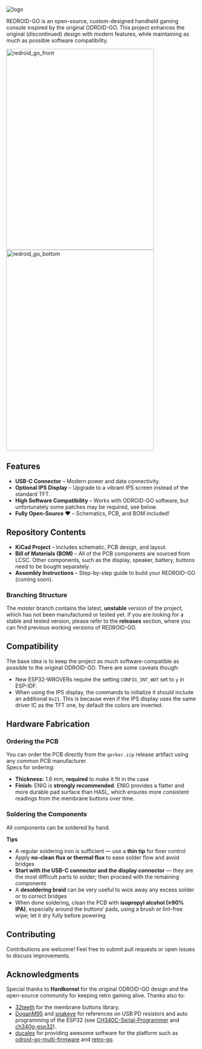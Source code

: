 
![logo](https://github.com/user-attachments/assets/940dbb1f-c628-4089-b30e-78433d526763)

REDROID-GO is an open-source, custom-designed handheld gaming console inspired by the original ODROID-GO. This project enhances the original (discontinued) design with modern features, while maintaining as much as possible software compatibility.

<img width="390" height="530" alt="redroid_go_front" src="https://github.com/user-attachments/assets/8ff2602d-4b23-446b-a254-f02d86409650" />
<img width="390" height="530" alt="redroid_go_bottom" src="https://github.com/user-attachments/assets/2bca3361-def3-498c-9aa0-8ef3de1df3ef" />




## Features
- **USB-C Connector** – Modern power and data connectivity.
- **Optional IPS Display** – Upgrade to a vibrant IPS screen instead of the standard TFT.
- **High Software Compatibility** – Works with ODROID-GO software, but unfortunately some patches may be required, see below.
- **Fully Open-Source** ❤️ – Schematics, PCB, and BOM included!

## Repository Contents
- **KiCad Project** – Includes schematic, PCB design, and layout.
- **Bill of Materials (BOM)** – All of the PCB components are sourced from LCSC. Other components, such as the display, speaker, battery, buttons need to be bought separately.
- **Assembly Instructions** – Step-by-step guide to build your REDROID-GO (coming soon).

### Branching Structure
The _master_ branch contains the latest, **unstable** version of the project, which has not been manufactured or tested yet. If you are looking for a stable and tested version, please refer to the **releases** section, where you can find previous working versions of REDROID-GO.

## Compatibility
The base idea is to keep the project as much software-compatible as possible to the original ODROID-GO. There are some caveats though:
- New ESP32-WROVERs require the setting `CONFIG_INT_WDT` set to `y` in ESP-IDF.
- When using the IPS display, the commands to initialize it should include an additional `0x21`. This is because even if the IPS display uses the same driver IC as the TFT one, by default the colors are inverted.

## Hardware Fabrication

### Ordering the PCB
You can order the PCB directly from the `gerber.zip` release artifact using any common PCB manufacturer.<br>
Specs for ordering:
- **Thickness:** 1.6 mm, **required** to make it fit in the case
- **Finish:** ENIG is **strongly recommended**. ENIG provides a flatter and more durable pad surface than HASL, which ensures more consistent readings from the membrane buttons over time.

### Soldering the Components
All components can be soldered by hand.

**Tips**
- A regular soldering iron is sufficient — use a **thin tip** for finer control
- Apply **no-clean flux or thermal flux** to ease solder flow and avoid bridges
- **Start with the USB-C connector and the display connector** — they are the most difficult parts to solder; then proceed with the remaining components
- A **desoldering braid** can be very useful to wick away any excess solder or to correct bridges
- When done soldering, clean the PCB with **isopropyl alcohol (≥90% IPA)**, especially around the buttons’ pads, using a brush or lint-free wipe; let it dry fully before powering

## Contributing
Contributions are welcome! Feel free to submit pull requests or open issues to discuss improvements.

## Acknowledgments
Special thanks to **Hardkernel** for the original ODROID-GO design and the open-source community for keeping retro gaming alive. Thanks also to:
 -  [32teeth](https://github.com/32teeth) for the membrane buttons library.
 -  [DoganM95](https://github.com/DoganM95) and [snakeye](https://github.com/snakeye) for references on USB PD resistors and auto programming of the ESP32 (see [CH340C-Serial-Programmer](https://github.com/DoganM95/CH340C-Serial-Programmer) and [ch340g-esp32](https://github.com/snakeye/ch340g-esp32)).
 -  [ducalex](https://github.com/ducalex) for providing awesome software for the platform such as [odroid-go-multi-firmware](https://github.com/ducalex/odroid-go-multi-firmware) and [retro-go](https://github.com/ducalex/retro-go).
